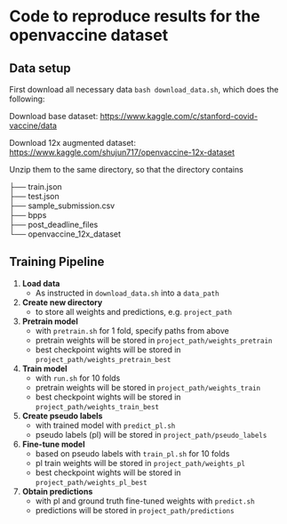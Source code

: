 # Code to reproduce results for the openvaccine dataset


## Data setup
First download all necessary data ```bash download_data.sh```, which does the following:

Download base dataset: https://www.kaggle.com/c/stanford-covid-vaccine/data

Download 12x augmented dataset: https://www.kaggle.com/shujun717/openvaccine-12x-dataset

Unzip them to the same directory, so that the directory contains

├── train.json                   
├── test.json                    
├── sample_submission.csv                     
├── bpps                    
├── post_deadline_files                   
└── openvaccine_12x_dataset


## Training Pipeline
1. **Load data**
   - As instructed in ``download_data.sh`` into a ``data_path``
2. **Create new directory** 
   - to store all weights and predictions, e.g. ``project_path``
3. **Pretrain model** 
   - with ``pretrain.sh`` for 1 fold, specify paths from above
   - pretrain weights will be stored in ``project_path/weights_pretrain``
   - best checkpoint wights will be stored in ``project_path/weights_pretrain_best``
4. **Train model** 
   - with ``run.sh`` for 10 folds
   - pretrain weights will be stored in ``project_path/weights_train``
   - best checkpoint wights will be stored in ``project_path/weights_train_best``
5. **Create pseudo labels** 
   - with trained model with ``predict_pl.sh`` 
   - pseudo labels (pl) will be stored in ``project_path/pseudo_labels``
6. **Fine-tune model**
   - based on pseudo labels with ``train_pl.sh`` for 10 folds
   - pl train weights will be stored in ``project_path/weights_pl``
   - best checkpoint wights will be stored in ``project_path/weights_pl_best``
7. **Obtain predictions**
   - with pl and ground truth fine-tuned weights with ``predict.sh``
   - predictions will be stored in ``project_path/predictions``
